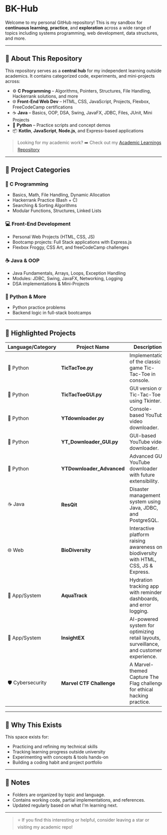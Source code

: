 # BK-Hub

Welcome to my personal GitHub repository! This is my sandbox for **continuous learning**, **practice**, and **exploration** across a wide range of topics including systems programming, web development, data structures, and more.

---

## 🎯 About This Repository

This repository serves as a **central hub** for my independent learning outside academics. It contains categorized code, experiments, and mini-projects across:

* ⚙️ **C Programming** – Algorithms, Pointers, Structures, File Handling, Hackerrank solutions, and more
* 🌐 **Front-End Web Dev** – HTML, CSS, JavaScript, Projects, Flexbox, FreeCodeCamp certifications
* ☕ **Java** – Basics, OOP, DSA, Swing, JavaFX, JDBC, Files, JUnit, Mini Projects
* 🐍 **Python** – Practice scripts and concept demos
* 📦 **Kotlin**, **JavaScript**, **Node.js**, and Express-based applications

> Looking for my academic work? ➡️ Check out my [Academic Learnings Repository](https://github.com/Bookinheaven/KWork)

---

## 🧱 Project Categories

### 🔧 C Programming

* Basics, Math, File Handling, Dynamic Allocation
* Hackerrank Practice (Bash + C)
* Searching & Sorting Algorithms
* Modular Functions, Structures, Linked Lists

### 💻 Front-End Development

* Personal Web Projects (HTML, CSS, JS)
* Bootcamp projects: Full Stack applications with Express.js
* Flexbox Froggy, CSS Art, and freeCodeCamp challenges

### ☕ Java & OOP

* Java Fundamentals, Arrays, Loops, Exception Handling
* Modules: JDBC, Swing, JavaFX, Networking, Logging
* DSA implementations & Mini-Projects

### 🐍 Python & More

* Python practice problems
* Backend logic in full-stack bootcamps

---

## 🌟 Highlighted Projects

| Language/Category | Project Name               | Description                                                                             | Link                                                                                              |
| ----------------- | -------------------------- | --------------------------------------------------------------------------------------- | ------------------------------------------------------------------------------------------------- |
| 🐍 Python         | **TicTacToe.py**           | Implementation of the classic game Tic-Tac-Toe in console.                              | [View File](https://github.com/Bookinheaven/BK-Hub/blob/main/Python/Mini%20Projects/TicTacToe.py)             |
| 🐍 Python         | **TicTacToeGUI.py**        | GUI version of Tic-Tac-Toe using Tkinter.                                               | [View File](https://github.com/Bookinheaven/BK-Hub/blob/main/Python/Mini%20Projects/TicTacToeGUI.py)          |
| 🐍 Python         | **YTdownloader.py**        | Console-based YouTube video downloader.                                                 | [View File](https://github.com/Bookinheaven/BK-Hub/blob/main/Python/Mini%20Projects/YTdownloader.py)          |
| 🐍 Python         | **YT\_Downloader\_GUI.py** | GUI-based YouTube video downloader.                                                     | [View File](https://github.com/Bookinheaven/BK-Hub/blob/main/Python/Mini%20Projects/YT_Downloader_GUI.py)     |
| 🐍 Python         | **YTDownloader\_Advanced** | Advanced GUI YouTube downloader with future extensibility.                              | [View File](https://github.com/Bookinheaven/BK-Hub/blob/main/Python/Mini%20Projects/YTDownloader_Advanced.py) |
| ☕ Java            | **ResQit**                 | Disaster management system using Java, JDBC, and PostgreSQL.                            | [View ResQit](https://github.com/Bookinheaven/ResQit)                                             |
| 🌐 Web            | **BioDiversity**           | Interactive platform raising awareness on biodiversity with HTML, CSS, JS & Express.    | [View BioDiversity](https://github.com/Bookinheaven/BioDiversity)                                 |
| 📱 App/System     | **AquaTrack**              | Hydration tracking app with reminders, dashboards, and error logging.                   | [View AquaTrack](https://github.com/Bookinheaven/AquaTrack)                                       |
| 📱 App/System     | **InsightEX**              | AI-powered system for optimizing retail layouts, surveillance, and customer experience. | [View InsightEX](https://github.com/Bookinheaven/InsightEX)                                       |
| 🛡️ Cybersecurity | **Marvel CTF Challenge**   | A Marvel-themed Capture The Flag challenge for ethical hacking practice.                | [View CTF](https://github.com/Bookinheaven/Bookinheaven.github.io)                                |

---

## 🧠 Why This Exists

This space exists for:

* Practicing and refining my technical skills
* Tracking learning progress outside university
* Experimenting with concepts & tools hands-on
* Building a coding habit and project portfolio

---

## 🧾 Notes

* Folders are organized by topic and language.
* Contains working code, partial implementations, and references.
* Updated regularly based on what I'm learning next.

---

> ⭐ If you find this interesting or helpful, consider leaving a star or visiting my academic repo!
